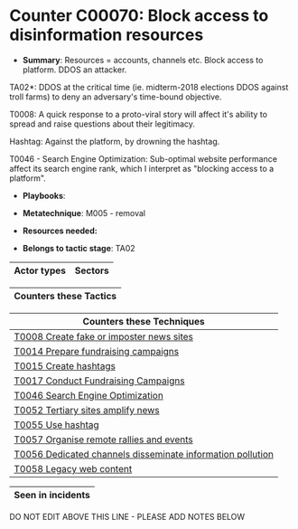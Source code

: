# Counter C00070: Block access to disinformation resources

* **Summary**: Resources = accounts, channels etc.  Block access to platform. DDOS an attacker.

TA02*: DDOS at the critical time (ie. midterm-2018 elections DDOS against troll farms) to deny an adversary's time-bound objective.

T0008: A quick response to a proto-viral story will affect it's ability to spread and raise questions about their legitimacy.

Hashtag: Against the platform, by drowning the hashtag.

T0046 - Search Engine Optimization: Sub-optimal website performance affect its search engine rank, which I interpret as "blocking access to a platform".

* **Playbooks**: 

* **Metatechnique**: M005 - removal

* **Resources needed:** 

* **Belongs to tactic stage**: TA02


| Actor types | Sectors |
| ----------- | ------- |



| Counters these Tactics |
| ---------------------- |



| Counters these Techniques |
| ------------------------- |
| [T0008 Create fake or imposter news sites](../generated_pages/techniques/T0008.md) |
| [T0014 Prepare fundraising campaigns](../generated_pages/techniques/T0014.md) |
| [T0015 Create hashtags](../generated_pages/techniques/T0015.md) |
| [T0017 Conduct Fundraising Campaigns](../generated_pages/techniques/T0017.md) |
| [T0046 Search Engine Optimization](../generated_pages/techniques/T0046.md) |
| [T0052 Tertiary sites amplify news](../generated_pages/techniques/T0052.md) |
| [T0055 Use hashtag](../generated_pages/techniques/T0055.md) |
| [T0057 Organise remote rallies and events](../generated_pages/techniques/T0057.md) |
| [T0056 Dedicated channels disseminate information pollution](../generated_pages/techniques/T0056.md) |
| [T0058 Legacy web content](../generated_pages/techniques/T0058.md) |



| Seen in incidents |
| ----------------- |


DO NOT EDIT ABOVE THIS LINE - PLEASE ADD NOTES BELOW